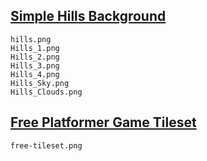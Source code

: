 ## [Simple Hills Background](https://www.gamedevmarket.net/asset/simple-hills-background-1030/?ally=yJRl98tX)

	hills.png
	Hills_1.png
	Hills_2.png
	Hills_3.png
	Hills_4.png
	Hills_Sky.png
	Hills_Clouds.png

## [Free Platformer Game Tileset](http://www.gameart2d.com/free-platformer-game-tileset.html)

    free-tileset.png


